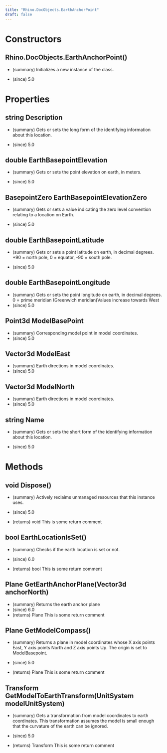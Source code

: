 ```yaml
---
title: "Rhino.DocObjects.EarthAnchorPoint"
draft: false
---
```


# Constructors
## Rhino.DocObjects.EarthAnchorPoint()
- (summary) 
     Initializes a new instance of the  class.
     
- (since) 5.0
# Properties
## string Description
- (summary) 
     Gets or sets the long form of the identifying information about this location.
     
- (since) 5.0
## double EarthBasepointElevation
- (summary) 
     Gets or sets the point elevation on earth, in meters.
     
- (since) 5.0
## BasepointZero EarthBasepointElevationZero
- (summary) 
     Gets or sets a value indicating the zero level convention relating to a location on Earth.
     
- (since) 5.0
## double EarthBasepointLatitude
- (summary) 
     Gets or sets a point latitude on earth, in decimal degrees.
     +90 = north pole, 0 = equator, -90 = south pole.
     
- (since) 5.0
## double EarthBasepointLongitude
- (summary) 
     Gets or sets the point longitude on earth, in decimal degrees.
     0 = prime meridian (Greenwich meridian)Values increase towards West
- (since) 5.0
## Point3d ModelBasePoint
- (summary) Corresponding model point in model coordinates.
- (since) 5.0
## Vector3d ModelEast
- (summary) Earth directions in model coordinates.
- (since) 5.0
## Vector3d ModelNorth
- (summary) Earth directions in model coordinates.
- (since) 5.0
## string Name
- (summary) 
     Gets or sets the short form of the identifying information about this location.
     
- (since) 5.0
# Methods
## void Dispose()
- (summary) 
     Actively reclaims unmanaged resources that this instance uses.
     
- (since) 5.0
- (returns) void This is some return comment
## bool EarthLocationIsSet()
- (summary) 
     Checks if the earth location is set or not.
     
- (since) 6.0
- (returns) bool This is some return comment
## Plane GetEarthAnchorPlane(Vector3d anchorNorth)
- (summary)  Returns the earth anchor plane 
- (since) 6.0
- (returns) Plane This is some return comment
## Plane GetModelCompass()
- (summary) 
     Returns a plane in model coordinates whose X axis points East,
     Y axis points North and Z axis points Up. The origin
     is set to ModelBasepoint.
     
- (since) 5.0
- (returns) Plane This is some return comment
## Transform GetModelToEarthTransform(UnitSystem modelUnitSystem)
- (summary) 
     Gets a transformation from model coordinates to earth coordinates.
     This transformation assumes the model is small enough that
     the curvature of the earth can be ignored.
     
- (since) 5.0
- (returns) Transform This is some return comment
